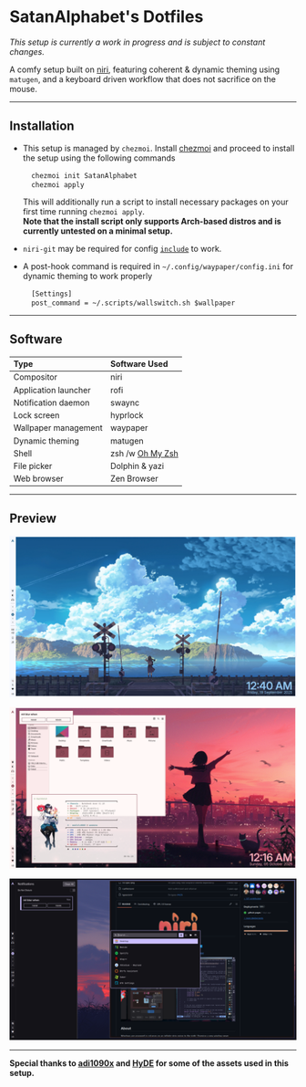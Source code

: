 # SatanAlphabet's Dotfiles

*This setup is currently a work in progress and is subject to constant changes.*

A comfy setup built on [niri](https://github.com/YaLTeR/niri "A scrollable-tiling wayland compositor"), featuring coherent & dynamic theming using `matugen`, and a keyboard driven workflow that does not sacrifice on the mouse.

---

## Installation
- This setup is managed by `chezmoi`. Install [chezmoi](https://www.chezmoi.io/) and proceed to install the setup using the following commands

		chezmoi init SatanAlphabet
  		chezmoi apply
  
  This will additionally run a script to install necessary packages on your first time running `chezmoi apply`.  
  **Note that the install script only supports Arch-based distros and is currently untested on a minimal setup.**
  
- `niri-git` may be required for config [`include`](https://yalter.github.io/niri/Configuration%3A-Include.html) to work.
- A post-hook command is required in `~/.config/waypaper/config.ini` for dynamic theming to work properly

		[Settings]
  		post_command = ~/.scripts/wallswitch.sh $wallpaper
   
---

## Software

| Type | Software Used |
| :----- | :----- |
| Compositor | niri |
| Application launcher | rofi |
| Notification daemon | swaync |
| Lock screen | hyprlock |
| Wallpaper management | waypaper |
| Dynamic theming | matugen |
| Shell | zsh /w [Oh My Zsh](https://ohmyz.sh/) |
| File picker | Dolphin & yazi |
| Web browser | Zen Browser |

---

## Preview

![Setup Preview Image](https://raw.githubusercontent.com/SatanAlphabet/dotfiles/main/assets/preview.png "Desktop Preview")

![Setup Preview Image 2](https://raw.githubusercontent.com/SatanAlphabet/dotfiles/main/assets/preview_2.png "Desktop Preview /w Dolphin & fastfetch")

![Setup Preview Image 3](https://raw.githubusercontent.com/SatanAlphabet/dotfiles/main/assets/preview_3.png "Dark Mode /w swaync & Zen Browser")

---

**Special thanks to [adi1090x](https://github.com/adi1090x/rofi) and [HyDE](https://github.com/HyDE-Project/HyDE) for some of the assets used in this setup.**
